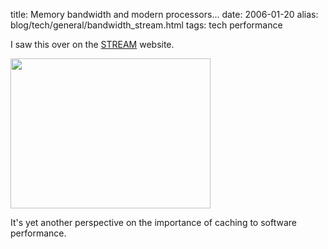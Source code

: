 title: Memory bandwidth and modern processors...
date: 2006-01-20
alias: blog/tech/general/bandwidth_stream.html
tags: tech performance

I saw this over on the [STREAM](http://www.cs.virginia.edu/stream/) website.

<img src="http://www.cs.virginia.edu/stream/stream_logo.gif" width="320" height="240">

It's yet another perspective on the importance of caching to software performance.
